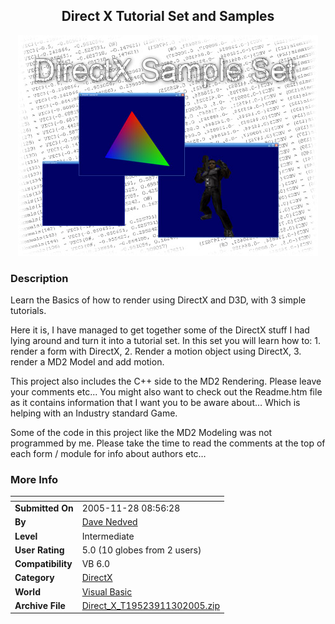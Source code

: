 ﻿<div align="center">

## Direct X Tutorial Set and Samples

<img src="PIC20051130558151994.jpg">
</div>

### Description

Learn the Basics of how to render using DirectX and D3D, with 3 simple tutorials.

Here it is, I have managed to get together some of the DirectX stuff I had lying around and turn it into a tutorial set. In this set you will learn how to: 1. render a form with DirectX, 2. Render a motion object using DirectX, 3. render a MD2 Model and add motion.

This project also includes the C++ side to the MD2 Rendering. Please leave your comments etc... You might also want to check out the Readme.htm file as it contains information that I want you to be aware about&#8230; Which is helping with an Industry standard Game.

Some of the code in this project like the MD2 Modeling was not programmed by me. Please take the time to read the comments at the top of each form / module for info about authors etc&#8230;
 
### More Info
 


<span>             |<span>
---                |---
**Submitted On**   |2005-11-28 08:56:28
**By**             |[Dave Nedved](https://github.com/Planet-Source-Code/PSCIndex/blob/master/ByAuthor/dave-nedved.md)
**Level**          |Intermediate
**User Rating**    |5.0 (10 globes from 2 users)
**Compatibility**  |VB 6\.0
**Category**       |[DirectX](https://github.com/Planet-Source-Code/PSCIndex/blob/master/ByCategory/directx__1-44.md)
**World**          |[Visual Basic](https://github.com/Planet-Source-Code/PSCIndex/blob/master/ByWorld/visual-basic.md)
**Archive File**   |[Direct\_X\_T19523911302005\.zip](https://github.com/Planet-Source-Code/dave-nedved-direct-x-tutorial-set-and-samples__1-63424/archive/master.zip)








